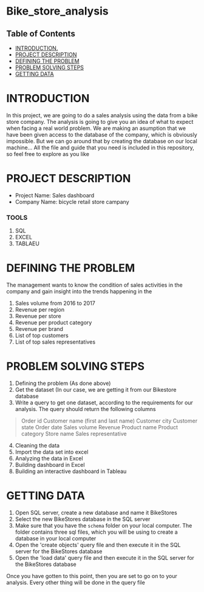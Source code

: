 # Bike_store_analysis


## Table of Contents
- [INTRODUCTION.](#introduction)
- [PROJECT DESCRIPTION](#PROJECT-DESCRIPTION)
- [DEFINING THE PROBLEM](#DEFINING-THE-PROBLEM)
- [PROBLEM SOLVING STEPS](#PROBLEM-SOLVING-STEPS)
- [GETTING DATA](#GETTING-DATA)


# INTRODUCTION
In this project, we are going to do a sales analysis using the data from a bike store company. 
The analysis is going to give you an idea of what to expect when facing a real world problem. We are making an asumption that we have been given access to the database of the company, which is obviously impossible. But we can go around that by creating the database on our local machine...
All the file and guide that you need is included in this repository, so feel free to explore as you like


# PROJECT DESCRIPTION
- Project Name: Sales dashboard
- Company Name: bicycle retail store campany

### TOOLS
1.	SQL 
2.	EXCEL 
3.	TABLAEU 

# DEFINING THE PROBLEM
The management wants to know the condition of sales activities in the company and gain insight into the trends happening in the
1.	Sales volume from 2016 to 2017
2.	Revenue per region
3.	Revenue per store
4.	Revenue per product category
5.	Revenue per brand
6.	List of top customers
7.	List of top sales representatives


# PROBLEM SOLVING STEPS
1.	Defining the problem (As done above)
2.	Get the dataset (In our case, we are getting it from our Bikestore database
3.	Write a query to get one dataset, according to the requirements for our analysis. The query should return the following columns
>	Order id
>	Customer name (first and last name)
>	Customer city
>	Customer state
>	Order date
>	Sales volume
>	Revenue
>	Product name
>	Product category
>	Store name
>	Sales representative
4.	Cleaning the data
5.	Import the data set into excel
6.  Analyzing the data in Excel
7.  Building dashboard in Excel
8.  Building an interactive dashboard in Tableau

# GETTING DATA 
1. Open SQL server, create a new database and name it BikeStores 
2. Select the new BikeStores database in the SQL server 
3. Make sure that you have the `schema` folder on your local computer. The folder contains three sql files, which you will be using to create a database in your local computer
4. Open the 'create objects' query file and then execute it in the SQL server for the BikeStores database 
5. Open the 'load data' query file and then execute it in the SQL server for the BikeStores database

Once you have gotten to this point, then you are set to go on to your analysis. Every other thing will be done in the query file


